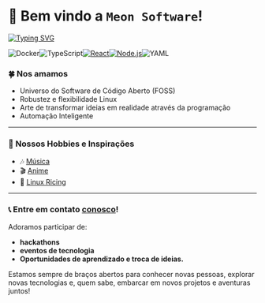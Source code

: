 # 👾 Bem vindo a **`Meon Software`**!

[![Typing SVG](https://readme-typing-svg.demolab.com?font=Fira+Code&size=25&duration=2000&pause=550&width=435&lines=Ferramentas+de+c%C3%B3digo+aberto;Automa%C3%A7%C3%A3o;Experi%C3%AAncia+do+Desenvolvedor)](https://git.io/typing-svg)

![Docker](https://img.shields.io/badge/docker-%230db7ed.svg?style=for-the-badge&logo=docker&logoColor=white)![TypeScript](https://img.shields.io/badge/typescript-%23007ACC.svg?style=for-the-badge&logo=typescript&logoColor=white)[![React](https://custom-icon-badges.demolab.com/badge/-React-218AAB?style=for-the-badge&logo=react&logoColor=white)](https://reactjs.org/)[![Node.js](https://custom-icon-badges.demolab.com/badge/-Node.js-339933?style=for-the-badge&logo=node.js&logoColor=white)](https://nodejs.org/)![YAML](https://img.shields.io/badge/yaml-%23ffffff.svg?style=for-the-badge&logo=yaml&logoColor=151515)

### 🍀 Nos amamos
* Universo do Software de Código Aberto (FOSS)
* Robustez e flexibilidade Linux 
* Arte de transformar ideias em realidade através da programação
* Automação Inteligente

---
### 💫 Nossos Hobbies e Inspirações
* 🎶 [Música](https://www.youtube.com/watch?v=RuZHc5YNMCw)
* 🎬 [Anime](https://www.youtube.com/watch?v=RHkvkwnQbEQ)
* 🍚 [Linux Ricing](https://www.youtube.com/watch?v=RuofJYG2yak)

---

### 📞 Entre em contato [conosco](mailto:meonsoftware02@gmail.com)! 
Adoramos participar de: 
* **hackathons**
* **eventos de tecnologia**
* **Oportunidades de aprendizado e troca de ideias.**

Estamos sempre de braços abertos para conhecer novas pessoas, explorar novas tecnologias e, quem sabe, embarcar em novos projetos e aventuras juntos!
